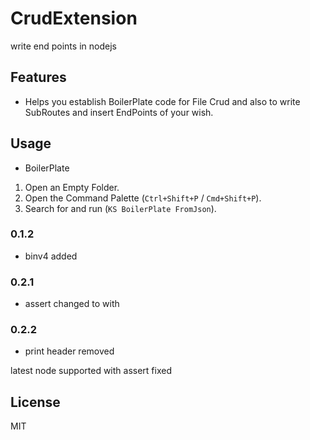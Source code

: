 # CrudExtension
write end points in nodejs

## Features

- Helps you establish BoilerPlate code for File Crud and also to write SubRoutes and insert EndPoints of your wish.

## Usage

- BoilerPlate

1. Open an Empty Folder.
2. Open the Command Palette (`Ctrl+Shift+P` / `Cmd+Shift+P`).
3. Search for and run (`KS BoilerPlate FromJson`).

### 0.1.2

- binv4 added

### 0.2.1

- assert changed to with

### 0.2.2

- print header removed

latest node supported with assert fixed

## License

MIT
